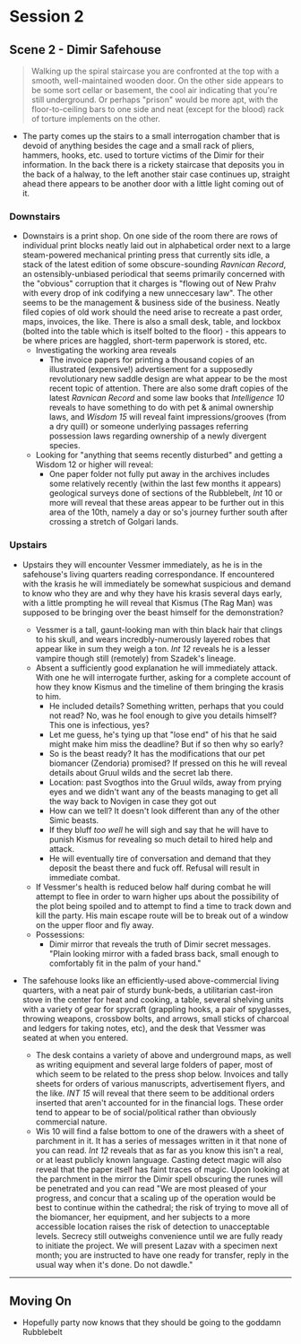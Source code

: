 # Session 2
## Scene 2 - Dimir Safehouse

> Walking up the spiral staircase you are confronted at the top with a smooth, well-maintained wooden door. On the other side appears to be some sort cellar or basement, the cool air indicating that you're still underground. Or perhaps "prison" would be more apt, with the floor-to-ceiling bars to one side and neat (except for the blood) rack of torture implements on the other.

* The party comes up the stairs to a small interrogation chamber that is devoid of anything besides the cage and a small rack of pliers, hammers, hooks, etc. used to torture victims of the Dimir for their information. In the back there is a rickety staircase that deposits you in the back of a halway, to the left another stair case continues up, straight ahead there appears to be another door with a little light coming out of it.

### Downstairs

* Downstairs is a print shop. On one side of the room there are rows of individual print blocks neatly laid out in alphabetical order next to a large steam-powered mechanical printing press that currently sits idle, a stack of the latest edition of some obscure-sounding *Ravnican Record*, an ostensibly-unbiased periodical that seems primarily concerned with the "obvious" corruption that it charges is "flowing out of New Prahv with every drop of ink codifying a new unneccesary law". The other seems to be the management & business side of the business. Neatly filed copies of old work should the need arise to recreate a past order, maps, invoices, the like. There is also a small desk, table, and lockbox (bolted into the table which is itself bolted to the floor) - this appears to be where prices are haggled, short-term paperwork is stored, etc.
    * Investigating the working area reveals
        * The invoice papers for printing a thousand copies of an illustrated (expensive!) advertisement for a supposedly revolutionary new saddle design are what appear to be the most recent topic of attention. There are also some draft copies of the latest *Ravnican Record* and some law books that *Intelligence 10* reveals to have something to do with pet & animal ownership laws, and *Wisdom 15* will reveal faint impressions/grooves (from a dry quill) or someone underlying passages referring possession laws regarding ownership of a newly divergent species.
    * Looking for "anything that seems recently disturbed" and getting a Wisdom 12 or higher will reveal:
        * One paper folder not fully put away in the archives includes some relatively recently (within the last few months it appears) geological surveys done of sections of the Rubblebelt, *Int* 10 or more will reveal that these areas appear to be further out in this area of the 10th, namely a day or so's journey further south after crossing a stretch of Golgari lands.

### Upstairs

* Upstairs they will encounter Vessmer immediately, as he is in the safehouse's living quarters reading correspondance. If encountered with the krasis he will immediately be somewhat suspicious and demand to know who they are and why they have his krasis several days early, with a little prompting he will reveal that Kismus (The Rag Man) was supposed to be bringing over the beast himself for the demonstration?
    * Vessmer is a tall, gaunt-looking man with thin black hair that clings to his skull, and wears incredbly-numerously layered robes that appear like in sum they weigh a ton. *Int 12* reveals he is a lesser vampire though still (remotely) from Szadek's lineage.
    * Absent a sufficiently good explanation he will immediately attack. With one he will interrogate further, asking for a complete account of how they know Kismus and the timeline of them bringing the krasis to him.
        * He included details? Something written, perhaps that you could not read? No, was he fool enough to give you details himself? This one is infectious, yes?
        * Let me guess, he's tying up that "lose end" of his that he said might make him miss the deadline? But if so then why so early?
        * So is the beast ready? It has the modifications that our pet biomancer (Zendoria) promised? If pressed on this he will reveal details about Gruul wilds and the secret lab there.
        * Location: past Svogthos into the Gruul wilds, away from prying eyes and we didn't want any of the beasts managing to get all the way back to Novigen in case they got out
        * How can we tell? It doesn't look different than any of the other Simic beasts.
        * If they bluff *too well* he will sigh and say that he will have to punish Kismus for revealing so much detail to hired help and attack.
        * He will eventually tire of conversation and demand that they deposit the beast there and fuck off. Refusal will result in immediate combat.
    * If Vessmer's health is reduced below half during combat he will attempt to flee in order to warn higher ups about the possibility of the plot being spoiled and to attempt to find a time to track down and kill the party. His main escape route will be to break out of a window on the upper floor and fly away.
    * Possessions:
        * Dimir mirror that reveals the truth of Dimir secret messages. "Plain looking mirror with a faded brass back, small enough to comfortably fit in the palm of your hand."

* The safehouse looks like an efficiently-used above-commercial living quarters, with a neat pair of sturdy bunk-beds, a utilitarian cast-iron stove in the center for heat and cooking, a table, several shelving units with a variety of gear for spycraft (grappling hooks, a pair of spyglasses, throwing weapons, crossbow bolts, and arrows, small sticks of charcoal and ledgers for taking notes, etc), and the desk that Vessmer was seated at when you entered.
    * The desk contains a variety of above and underground maps, as well as writing equipment and several large folders of paper, most of which seem to be related to the press shop below. Invoices and tally sheets for orders of various manuscripts, advertisement flyers, and the like. *INT 15* will reveal that there seem to be additional orders inserted that aren't accounted for in the financial logs. These order tend to appear to be of social/political rather than obviously commercial nature.
    * Wis 10 will find a false bottom to one of the drawers with a sheet of parchment in it. It has a series of messages written in it that none of you can read. *Int 12* reveals that as far as you know this isn't a real, or at least publicly known language. Casting detect magic will also reveal that the paper itself has faint traces of magic. Upon looking at the parchment in the mirror the Dimir spell obscuring the runes will be penetrated and you can read "We are most pleased of your progress, and concur that a scaling up of the operation would be best to continue within the cathedral; the risk of trying to move all of the biomancer, her equipment, and her subjects to a more accessible location raises the risk of detection to unacceptable levels. Secrecy still outweighs convenience until we are fully ready to initiate the project. We will present Lazav with a specimen next month; you are instructed to have one ready for transfer, reply in the usual way when it's done. Do not dawdle."



---

## Moving On

* Hopefully party now knows that they should be going to the goddamn Rubblebelt
